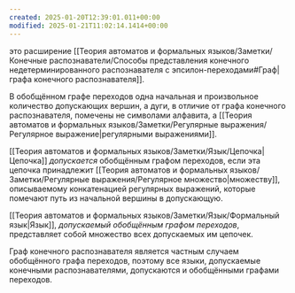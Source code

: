 ```yaml
---
created: 2025-01-20T12:39:01.011+00:00
modified: 2025-01-21T11:02:14.1414+00:00
---
```

это расширение [[Теория автоматов и формальных языков/Заметки/Конечные распознаватели/Способы представления конечного недетерминированного распознавателя с эпсилон-переходами#Граф|графа конечного распознавателя]].

В обобщённом графе переходов одна начальная и произвольное количество допускающих вершин, а дуги, в отличие от графа конечного распознавателя, помечены не символами алфавита, а [[Теория автоматов и формальных языков/Заметки/Регулярные выражения/Регулярное выражение|регулярными выражениями]]. 

[[Теория автоматов и формальных языков/Заметки/Язык/Цепочка|Цепочка]] *допускается* обобщённым графом переходов, если эта цепочка принадлежит [[Теория автоматов и формальных языков/Заметки/Регулярные выражения/Регулярное множество|множеству]], описываемому конкатенацией регулярных выражений, которые помечают путь из начальной вершины в допускающую. 

[[Теория автоматов и формальных языков/Заметки/Язык/Формальный язык|Язык]], *допускаемый обобщённым графом переходов*, представляет собой множество всех допускаемых им цепочек. 

Граф конечного распознавателя является частным случаем обобщённого графа переходов, поэтому все языки, допускаемые конечными распознавателями, допускаются и обобщёнными графами переходов.